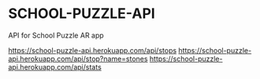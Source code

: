 # SCHOOL-PUZZLE-API
API for School Puzzle AR app

https://school-puzzle-api.herokuapp.com/api/stops
https://school-puzzle-api.herokuapp.com/api/stop?name=stones
https://school-puzzle-api.herokuapp.com/api/stats